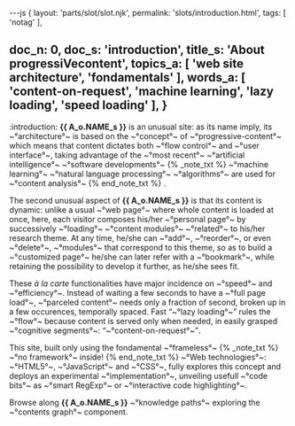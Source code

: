 ---js
{
  layout: 'parts/slot/slot.njk',
  permalink: 'slots/introduction.html',
  tags: [ 'notag' ],

  doc_n: 0,
  doc_s: 'introduction',
  title_s: 'About progressiVecontent',
  topics_a: [ 'web site architecture', 'fondamentals' ],
  words_a: [ 'content-on-request', 'machine learning', 'lazy loading', 'speed loading' ],
}
---
:introduction:
__{{ A_o.NAME_s }}__ is an unusual site: as its name imply, its ~°architecture°~ is based on the ~°concept°~ of ~°progressive-content°~ which means that content dictates both ~°flow control°~ and ~°user interface°~,
 taking advantage of the ~°most recent°~ ~°artificial intelligence°~ ~°software developments°~
{% _note_txt  %}
 ~°machine learning°~ ~°natural language processing°~ ~°algorithms°~ are used for ~°content analysis°~
{% end_note_txt %} .


The second unusual aspect of __{{ A_o.NAME_s }}__ is that its content is dynamic:
unlike a usual ~°web page°~ where whole content is loaded at once,
here, each visitor composes his/her ~°personal page°~ by successively ~°loading°~ ~°content modules°~ ~°related°~ to his/her research theme.
At any time, he/she can ~°add°~, ~°reorder°~, or even ~°delete°~, ~°modules°~ that correspond to this theme, so as to build a ~°customized page°~ he/she can later refer with a ~°bookmark°~, while retaining the possibility to develop it further, as he/she sees fit.


These _à la carte_ functionalities have major incidence on ~°speed°~ and ~°efficiency°~. Instead of waiting a few seconds to have a ~°full page load°~, ~°parceled content°~ needs only a fraction of second, broken up in a few occurences, temporally spaced. Fast <q>~°lazy loading°~</q> rules the ~°flow°~ because content is served only when needed, in easily grasped ~°cognitive segments°~: <q>~°content-on-request°~</q>.


This site, built only using the fondamental ~°frameless°~
{% _note_txt  %}
~°no framework°~ inside!
{% end_note_txt %}
~°Web technologies°~: ~°HTML5°~, ~°JavaScript°~ and ~°CSS°~,  fully explores this concept and deploys an experimental ~°implementation°~, unveiling usefull ~°code bits°~ as ~°smart RegExp°~ or ~°interactive code highlighting°~.

Browse along __{{ A_o.NAME_s }}__ ~°knowledge paths°~ exploring the ~°contents graph°~ component.
